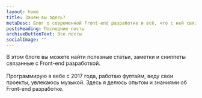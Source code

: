 ```yaml
---
layout: home
title: Зачем вы здесь?
metaDesc: Блог о современной Front-end разработке и всё, что с ней связано.
postsHeading: Последние посты
archiveButtonText: Все посты
socialImage: ""
---
```

В этом блоге вы можете найти полезные статьи, заметки и сниппеты связанные с Front-end разработкой.\
\
Программирую в вебе с 2017 года, работаю фултайм, веду свои проекты, увлекаюсь музыкой. Здесь я делюсь опытом и знаниями об Front-end разработке.